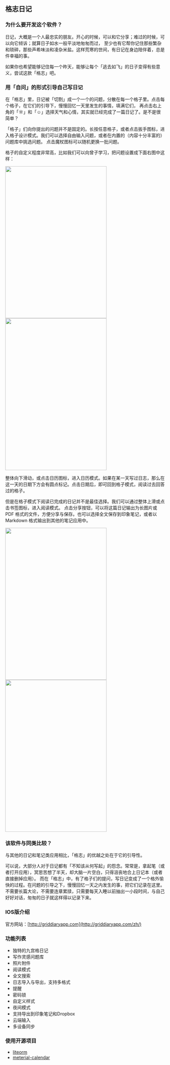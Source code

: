 格志日记
-------

### 为什么要开发这个软件？
日记，大概是一个人最忠实的朋友。开心的时候，可以和它分享；难过的时候，可以向它倾诉；就算日子如水一般平淡地匆匆而过，
至少也有它帮你记住那些繁杂和琐碎，那些声希味淡和凌杂米盐。这样荒寒的世间，有日记在身边陪伴着，总是件幸福的事。

如果你也希望能够记住每一个昨天，能够让每个「逃去如飞」的日子变得有些意义，尝试这款「格志」吧。

### 用「自问」的形式引导自己写日记
在「格志」里，日记被「切割」成一个一个的问题，分散在每一个格子里。点击每个格子，在它们的引导下，慢慢回忆一天里发生的事情，填满它们，
再点击右上角的「☼」和「☺」选择天气和心情，其实就已经完成了一篇日记了。是不是很简单？

「格子」们向你提出的问题并不是固定的。长按任意格子，或者点击扳手图标，进入格子设计模式。我们可以选择自由输入问题，或者在内置的（内容十分丰富的）问题库中挑选问题。
点击魔杖图标可以随机更换一批问题。

格子的自定义程度非常高，比如我们可以向曾子学习，把问题设置成下面右图中这样：

<img src="https://raw.githubusercontent.com/studiotang/GridDiary/master/screenshots/griddiary_desc_01.jpg" width = "320" height = "480" alt="" align=center />　<img src="https://raw.githubusercontent.com/studiotang/GridDiary/master/screenshots/griddiary_desc_02.jpg" width = "320" height = "480" alt="" align=center />　

整体向下滑动，或点击日历图标，进入日历模式。如果在某一天写过日志，那么在这一天的日期下方会有圆点标记。点击日期后，即可回到格子模式，阅读过去回答过的格子。

但是在格子模式下阅读已完成的日记并不是最佳选择。我们可以通过整体上滑或点击书签图标，进入阅读模式。
点击分享按钮，可以将这篇日记输出为长图片或 PDF 格式的文件，方便分享与保存。也可以选择全文保存到印象笔记，或者以 Markdown 格式输出到其他的笔记应用中。

<img src="https://raw.githubusercontent.com/studiotang/GridDiary/master/screenshots/griddiary_desc_03.jpg" width = "320" height = "480" alt="" align=center />　<img src="https://raw.githubusercontent.com/studiotang/GridDiary/master/screenshots/griddiary_desc_04.jpg" width = "320" height = "480" alt="" align=center />　
     
### 该软件与同类比较？
与其他的日记和笔记类应用相比，「格志」的优越之处在于它的引导性。

可以说，大部分人对于日记都有「不知该从何写起」的怨念。常常是，拿起笔（或者打开应用），冥思苦想了半天，却大脑一片空白，只得沮丧地合上日记本（或者直接删掉应用）。
而在「格志」中，有了格子们的提问，写日记变成了一个格外愉快的过程。在问题的引导之下，慢慢回忆一天之内发生的事，把它们记录在这里。
不需要长篇大论，不需要连章累牍，只需要每天入睡以前抽出一小段时间，与自己好好对话，匆匆的日子就这样得以记录下来。

### IOS版介绍
官方网站：[http://griddiaryapp.com](http://griddiaryapp.com/zh/)

### 功能列表
* 独特的九宫格日记
* 写作灵感问题库
* 照片附件
* 阅读模式
* 全文搜索
* 日志导入与导出，支持多格式
* 提醒
* 密码锁
* 自定义样式
* 夜间模式
* 支持导出到印象笔记和Dropbox
* 云端输入
* 多设备同步

### 使用开源项目
* [liteorm](https://github.com/litesuits/android-lite-orm)
* [meterial-calendar](https://github.com/prolificinteractive/material-calendarview)


